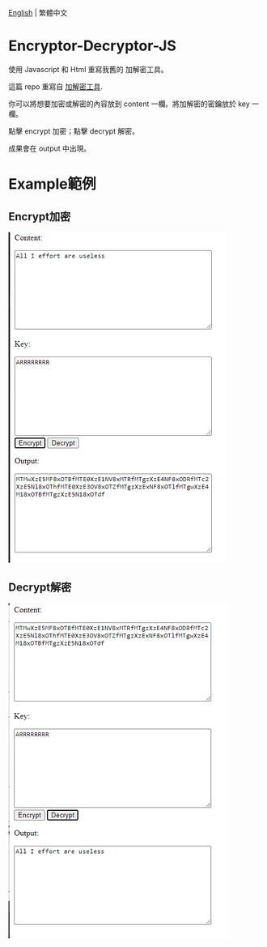 [English](README.md) | 繁體中文

# Encryptor-Decryptor-JS
使用 Javascript 和 Html 重寫我舊的 加解密工具。

這篇 repo 重寫自 [加解密工具](https://github.com/JingShing/Encryptor-Decryptor).

你可以將想要加密或解密的內容放到 content 一欄。將加解密的密鑰放於 key 一欄。

點擊 encrypt 加密；點擊 decrypt 解密。

成果會在 output 中出現。

# Example範例
## Encrypt加密
![Encrypt](image/encrypt.png)
## Decrypt解密
![Encrypt](image/decrypt.png)
